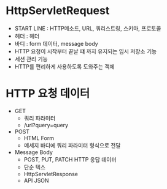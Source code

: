 # HttpServletRequest 
- START LINE : HTTP메소드, URL, 쿼리스트링, 스키마, 프로토콜
- 헤더 : 헤더
- 바디 : form 데이터, message body
- HTTP 요청이 시작부터 끝날 떄 까지 유지되는 임시 저장소 기능
- 세션 관리 기능
- HTTP를 편리하게 사용하도록 도와주는 객체


# HTTP 요청 데이터
- GET
  - 쿼리 파라미터
  - /url?query=query
- POST
  - HTML Form
  - 메세지 바디에 쿼리 파라미터 형식으로 전달
- Message Body
  - POST, PUT, PATCH
HTTP 응답 데이터
  - 단순 텍스 
  - HttpServletResponse
  - API JSON
